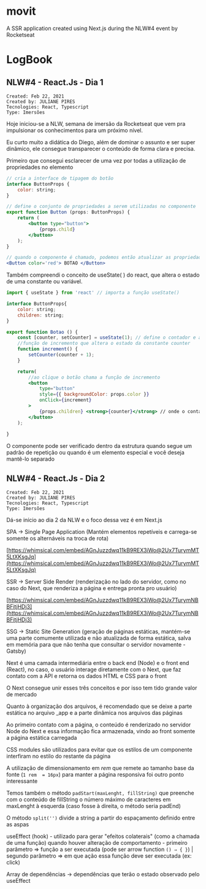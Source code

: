 # movit
A SSR application created using Next.js during the NLW#4 event by Rocketseat

# LogBook
## NLW#4 - React.Js - Dia 1

```
Created: Feb 22, 2021
Created by: JULIANE PIRES
Tecnologies: React, Typescript
Type: Imersões
```

Hoje iniciou-se a NLW, semana de imersão da Rocketseat que vem pra impulsionar os conhecimentos para um próximo nível.

Eu curto muito a didática do Diego, além de dominar o assunto e ser super dinâmico, ele consegue transparecer o conteúdo de forma clara e precisa.

Primeiro que consegui esclarecer de uma vez por todas a utilização de propriedades no elemento

```jsx
// cria a interface de tipagem do botão
interface ButtonProps {
	color: string;
}

// define o conjunto de propriedades a serem utilizadas no componente
export function Button (props: ButtonProps) {
	return (
		<button type="button">
			{props.child}
		</button>
	);
}

// quando o componente é chamado, podemos então atualizar as propriedades
<Button color='red'> BOTAO </Button>
```

Também compreendi o conceito de useState( ) do react, que altera o estado de uma constante ou variável.

```jsx
import { useState } from 'react' // importa a função useState()

interface ButtonProps{
	color: string;
	children: string;
}

export function Botao () {
	const [counter, setCounter] = useState(1); // define o contador e a função de alteração
	//função de incremento que altera o estado da constante counter
	function increment() {
		setCounter(counter + 1);
	}

	return(
		//ao clique o botão chama a função de incremento
		<button 
			type="button" 
			style={{ backgroundColor: props.color }}
			onClick={increment} 
		>
			{props.children} <strong>{counter}</strong> // onde o contador será mostrado
		</button>
	);
	
}
```

O componente pode ser verificado dentro da estrutura quando segue um padrão de repetição ou quando é um elemento especial e você deseja mantê-lo separado

## NLW#4 - React.Js - Dia 2

```
Created: Feb 22, 2021
Created by: JULIANE PIRES
Tecnologies: React, Typescript
Type: Imersões
```

Dá-se início ao dia 2 da NLW e o foco dessa vez é em Next.js

SPA → Single Page Application (Mantém elementos repetíveis e carrega-se somente os alternáveis na troca de rota)

[https://whimsical.com/embed/AGnJuzzdwq11kB9REX3iWo@2Ux7TurymMT5LtXKsgJq](https://whimsical.com/embed/AGnJuzzdwq11kB9REX3iWo@2Ux7TurymMT5LtXKsgJq)

SSR → Server Side Render (renderização no lado do servidor, como no caso do Next, que renderiza a página e entrega pronta pro usuário)

[https://whimsical.com/embed/AGnJuzzdwq11kB9REX3iWo@2Ux7TurymNBBFitjHDj3](https://whimsical.com/embed/AGnJuzzdwq11kB9REX3iWo@2Ux7TurymNBBFitjHDj3)

SSG → Static Site Generation (geração de páginas estáticas, mantém-se uma parte comumente utilizada e não atualizada de forma estática, salva em memória para que não tenha que consultar o servidor novamente - Gatsby)

Next é uma camada intermediária entre o back end (Node) e o front end (React), no caso, o usuário interage diretamente com o Next, que faz contato com a API e retorna os dados HTML e CSS para o front

O Next consegue unir esses três conceitos e por isso tem tido grande valor de mercado

Quanto à organização dos arquivos, é recomendado que se deixe a parte estática no arquivo _app e a parte dinâmica nos arquivos das páginas

Ao primeiro contato com a página, o conteúdo é renderizado no servidor Node do Next e essa informação fica armazenada, vindo ao front somente a página estática carregada

CSS modules são utilizados para evitar que os estilos de um componente interfiram no estilo do restante da página

A utilização de dimensionamento em *rem* que remete ao tamanho base da fonte (```1 rem  = 16px```) para manter a página responsiva foi outro ponto interessante

Temos também o método ```padStart(maxLenght, fillString)``` que preenche com o conteúdo de fillString o número máximo de caracteres em maxLenght à esquerda (caso fosse à direita, o método seria padEnd)

O método ```split('')``` divide a string a partir do espaçamento definido entre as aspas

useEffect (hook) - utilizado para gerar "efeitos colaterais" (como a chamada de uma função) quando houver alteração de comportamento - primeiro parâmetro ⇒ função a ser executada (pode ser arrow function ```() ⇒ { }```) | segundo parâmetro ⇒ em que ação essa função deve ser executada (ex: click)

Array de dependências → dependências que terão o estado observado pelo useEffect

